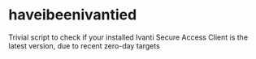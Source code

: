 # haveibeenivantied
Trivial script to check if your installed Ivanti Secure Access Client is the latest version, due to recent zero-day targets
